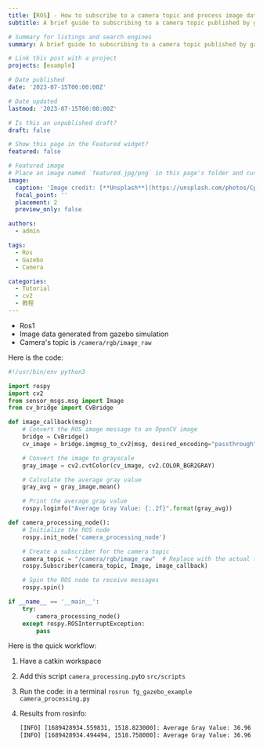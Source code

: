 ```yaml
---
title: [ROS] - How to subscribe to a camera topic and process image data using the cv2 library.
subtitle: A brief guide to subscribing to a camera topic published by gazebo in ros1 and efficiently processing image data using the powerful cv2 library.

# Summary for listings and search engines
summary: A brief guide to subscribing to a camera topic published by gazebo in ros1 and efficiently processing image data using the powerful cv2 library.

# Link this post with a project
projects: [example]

# Date published
date: '2023-07-15T00:00:00Z'

# Date updated
lastmod: '2023-07-15T00:00:00Z'

# Is this an unpublished draft?
draft: false

# Show this page in the Featured widget?
featured: false

# Featured image
# Place an image named `featured.jpg/png` in this page's folder and customize its options here.
image:
  caption: 'Image credit: [**Unsplash**](https://unsplash.com/photos/CpkOjOcXdUY)'
  focal_point: ''
  placement: 2
  preview_only: false

authors:
  - admin

tags:
  - Ros
  - Gazebo
  - Camera

categories:
  - Tutorial
  - cv2
  - 教程
---
```

- Ros1 
- Image data generated from gazebo simulation
- Camera's topic is `/camera/rgb/image_raw`

Here is the code:

```python
#!/usr/bin/env python3

import rospy
import cv2
from sensor_msgs.msg import Image
from cv_bridge import CvBridge

def image_callback(msg):
    # Convert the ROS image message to an OpenCV image
    bridge = CvBridge()
    cv_image = bridge.imgmsg_to_cv2(msg, desired_encoding="passthrough")

    # Convert the image to grayscale
    gray_image = cv2.cvtColor(cv_image, cv2.COLOR_BGR2GRAY)

    # Calculate the average gray value
    gray_avg = gray_image.mean()

    # Print the average gray value
    rospy.loginfo("Average Gray Value: {:.2f}".format(gray_avg))

def camera_processing_node():
    # Initialize the ROS node
    rospy.init_node('camera_processing_node')

    # Create a subscriber for the camera topic
    camera_topic = "/camera/rgb/image_raw"  # Replace with the actual topic name
    rospy.Subscriber(camera_topic, Image, image_callback)

    # Spin the ROS node to receive messages
    rospy.spin()

if __name__ == '__main__':
    try:
        camera_processing_node()
    except rospy.ROSInterruptException:
        pass

```

Here is the quick workflow:

1. Have a catkin workspace 

2. Add this script `camera_processing.py`to `src/scripts`

3. Run the code: in a terminal `rosrun fg_gazebo_example camera_processing.py`

4. Results from rosinfo: 

   ```bash
   [INFO] [1689428934.559831, 1518.823000]: Average Gray Value: 36.96
   [INFO] [1689428934.494494, 1518.758000]: Average Gray Value: 36.96
   ```

   